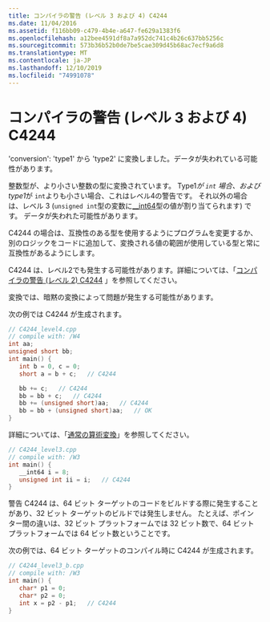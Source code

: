 ```yaml
---
title: コンパイラの警告 (レベル 3 および 4) C4244
ms.date: 11/04/2016
ms.assetid: f116bb09-c479-4b4e-a647-fe629a1383f6
ms.openlocfilehash: a12bee4591df8a7a952dc741c4b26c637bb5256c
ms.sourcegitcommit: 573b36b52b0de7be5cae309d45b68ac7ecf9a6d8
ms.translationtype: MT
ms.contentlocale: ja-JP
ms.lasthandoff: 12/10/2019
ms.locfileid: "74991078"
---
```

# <a name="compiler-warning-levels-3-and-4-c4244"></a>コンパイラの警告 (レベル 3 および 4) C4244

'conversion': 'type1' から 'type2' に変換しました。データが失われている可能性があります。

整数型が、より小さい整数の型に変換されています。 Type1*が `int` 場合、および* *type1*が `int`よりも小さい場合、これはレベル4の警告です。 それ以外の場合は、レベル 3 (`unsigned int`型の変数に[__int64](../../cpp/int8-int16-int32-int64.md)型の値が割り当てられます) です。 データが失われた可能性があります。

C4244 の場合は、互換性のある型を使用するようにプログラムを変更するか、別のロジックをコードに追加して、変換される値の範囲が使用している型と常に互換性があるようにします。

C4244 は、レベル2でも発生する可能性があります。詳細については、「[コンパイラの警告 (レベル 2) C4244](../../error-messages/compiler-warnings/compiler-warning-level-2-c4244.md) 」を参照してください。

変換では、暗黙の変換によって問題が発生する可能性があります。

次の例では C4244 が生成されます。

```cpp
// C4244_level4.cpp
// compile with: /W4
int aa;
unsigned short bb;
int main() {
   int b = 0, c = 0;
   short a = b + c;   // C4244

   bb += c;   // C4244
   bb = bb + c;   // C4244
   bb += (unsigned short)aa;   // C4244
   bb = bb + (unsigned short)aa;   // OK
}
```

詳細については、「[通常の算術変換](../../c-language/usual-arithmetic-conversions.md)」を参照してください。

```cpp
// C4244_level3.cpp
// compile with: /W3
int main() {
   __int64 i = 8;
   unsigned int ii = i;   // C4244
}
```

警告 C4244 は、64 ビット ターゲットのコードをビルドする際に発生することがあり、32 ビット ターゲットのビルドでは発生しません。 たとえば、ポインター間の違いは、32 ビット プラットフォームでは 32 ビット数で、64 ビット プラットフォームでは 64 ビット数ということです。

次の例では、64 ビット ターゲットのコンパイル時に C4244 が生成されます。

```cpp
// C4244_level3_b.cpp
// compile with: /W3
int main() {
   char* p1 = 0;
   char* p2 = 0;
   int x = p2 - p1;   // C4244
}
```
